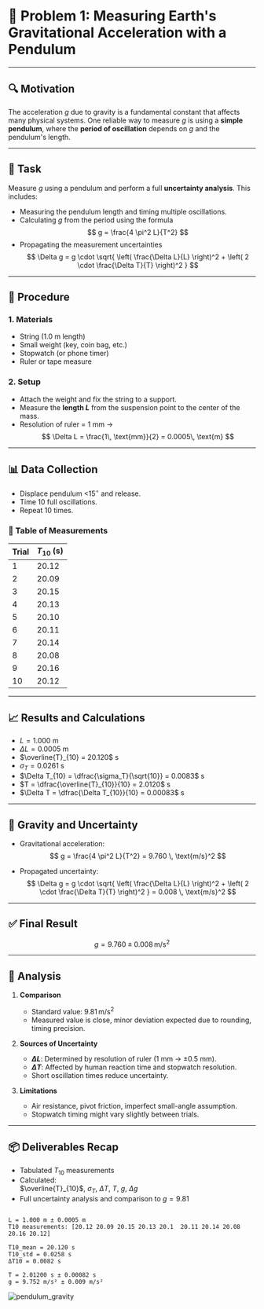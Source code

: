# 🧪 Problem 1: Measuring Earth's Gravitational Acceleration with a Pendulum

---

## 🔍 Motivation

The acceleration $g$ due to gravity is a fundamental constant that affects many physical systems. One reliable way to measure $g$ is using a **simple pendulum**, where the **period of oscillation** depends on $g$ and the pendulum's length.

---

## 🎯 Task

Measure $g$ using a pendulum and perform a full **uncertainty analysis**. This includes:

- Measuring the pendulum length and timing multiple oscillations.
- Calculating $g$ from the period using the formula  
  $$ g = \frac{4 \pi^2 L}{T^2} $$
- Propagating the measurement uncertainties  
  $$
  \Delta g = g \cdot \sqrt{ \left( \frac{\Delta L}{L} \right)^2 + \left( 2 \cdot \frac{\Delta T}{T} \right)^2 }
  $$

---

## 🧪 Procedure

### 1. Materials

- String (1.0 m length)
- Small weight (key, coin bag, etc.)
- Stopwatch (or phone timer)
- Ruler or tape measure

### 2. Setup

- Attach the weight and fix the string to a support.
- Measure the **length $L$** from the suspension point to the center of the mass.
- Resolution of ruler = 1 mm →  
  $$ \Delta L = \frac{1\, \text{mm}}{2} = 0.0005\, \text{m} $$

---

## 📊 Data Collection

- Displace pendulum <$15^\circ$ and release.
- Time 10 full oscillations.
- Repeat 10 times.

### 🔢 Table of Measurements

| Trial | $T_{10}$ (s) |
|-------|--------------|
| 1     | 20.12        |
| 2     | 20.09        |
| 3     | 20.15        |
| 4     | 20.13        |
| 5     | 20.10        |
| 6     | 20.11        |
| 7     | 20.14        |
| 8     | 20.08        |
| 9     | 20.16        |
| 10    | 20.12        |

---

## 📈 Results and Calculations

- $L = 1.000$ m  
- $\Delta L = 0.0005$ m  
- $\overline{T}_{10} = 20.120$ s  
- $\sigma_T = 0.0261$ s  
- $\Delta T_{10} = \dfrac{\sigma_T}{\sqrt{10}} = 0.0083$ s  
- $T = \dfrac{\overline{T}_{10}}{10} = 2.0120$ s  
- $\Delta T = \dfrac{\Delta T_{10}}{10} = 0.00083$ s  

---

## 🧮 Gravity and Uncertainty

- Gravitational acceleration:  
  $$ g = \frac{4 \pi^2 L}{T^2} = 9.760 \, \text{m/s}^2 $$

- Propagated uncertainty:  
  $$
  \Delta g = g \cdot \sqrt{ \left( \frac{\Delta L}{L} \right)^2 + \left( 2 \cdot \frac{\Delta T}{T} \right)^2 }
  = 0.008 \, \text{m/s}^2
  $$

---

## ✅ Final Result

$$
g = 9.760 \pm 0.008 \, \text{m/s}^2
$$

---

## 📌 Analysis

1. **Comparison**  
   - Standard value: $9.81 \, \text{m/s}^2$  
   - Measured value is close, minor deviation expected due to rounding, timing precision.

2. **Sources of Uncertainty**  
   - **$\Delta L$**: Determined by resolution of ruler (1 mm → ±0.5 mm).
   - **$\Delta T$**: Affected by human reaction time and stopwatch resolution.
   - Short oscillation times reduce uncertainty.

3. **Limitations**  
   - Air resistance, pivot friction, imperfect small-angle assumption.
   - Stopwatch timing might vary slightly between trials.

---

## 📦 Deliverables Recap

- Tabulated $T_{10}$ measurements
- Calculated:  
  $\overline{T}_{10}$, $\sigma_T$, $\Delta T$, $T$, $g$, $\Delta g$
- Full uncertainty analysis and comparison to $g = 9.81$


```

L = 1.000 m ± 0.0005 m
T10 measurements: [20.12 20.09 20.15 20.13 20.1  20.11 20.14 20.08 20.16 20.12]

T10_mean = 20.120 s
T10_std = 0.0258 s
ΔT10 = 0.0082 s

T = 2.01200 s ± 0.00082 s
g = 9.752 m/s² ± 0.009 m/s²

```



![pendulum_gravity](https://github.com/user-attachments/assets/0a16e65c-1b2f-4a08-aa28-94ec1bf77ea8)

